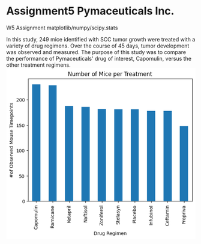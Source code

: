 # Assignment5 Pymaceuticals Inc.
W5 Assignment matplotlib/numpy/scipy.stats



In this study, 249 mice identified with SCC tumor growth were treated with a variety of drug regimens. Over the course of 45 days, tumor development was observed and measured. The purpose of this study was to compare the performance of Pymaceuticals' drug of interest, Capomulin, versus the other treatment regimens.
![Screenshot](bar_1.png)
